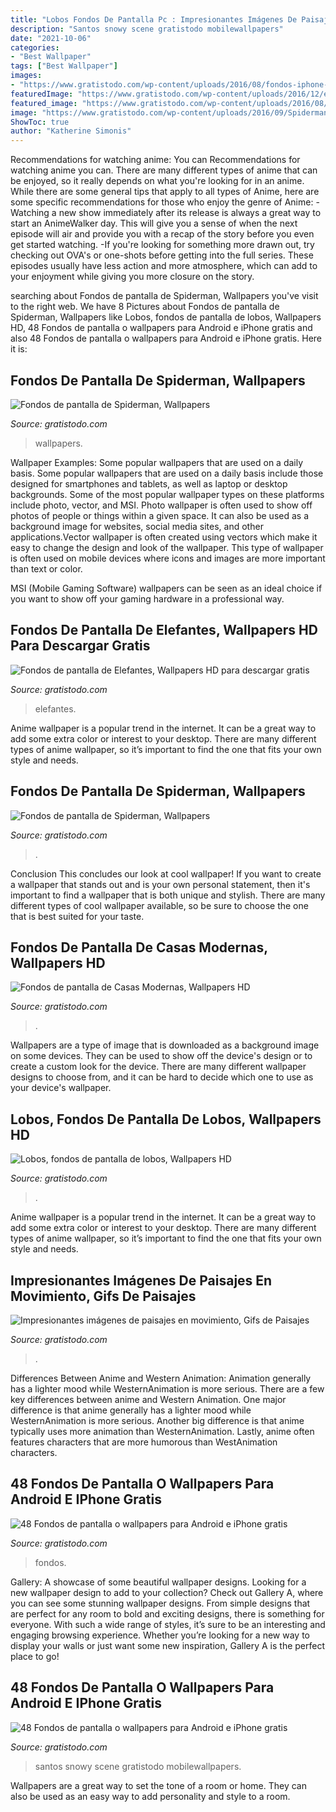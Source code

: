 ```yaml
---
title: "Lobos Fondos De Pantalla Pc : Impresionantes Imágenes De Paisajes En Movimiento, Gifs De Paisajes"
description: "Santos snowy scene gratistodo mobilewallpapers"
date: "2021-10-06"
categories:
- "Best Wallpaper"
tags: ["Best Wallpaper"]
images:
- "https://www.gratistodo.com/wp-content/uploads/2016/08/fondos-iphone-28-651x1200.jpg"
featuredImage: "https://www.gratistodo.com/wp-content/uploads/2016/12/elefantes-wallpapers-15.jpg"
featured_image: "https://www.gratistodo.com/wp-content/uploads/2016/08/wallpapers-iphone-1.jpg"
image: "https://www.gratistodo.com/wp-content/uploads/2016/09/Spiderman-Wallpapers-14.jpg"
ShowToc: true
author: "Katherine Simonis"
---
```



Recommendations for watching anime: You can
Recommendations for watching anime you can. There are many different types of anime that can be enjoyed, so it really depends on what you're looking for in an anime. While there are some general tips that apply to all types of Anime, here are some specific recommendations for those who enjoy the genre of Anime: 
-Watching a new show immediately after its release is always a great way to start an AnimeWalker day. This will give you a sense of when the next episode will air and provide you with a recap of the story before you even get started watching. 
-If you're looking for something more drawn out, try checking out OVA's or one-shots before getting into the full series. These episodes usually have less action and more atmosphere, which can add to your enjoyment while giving you more closure on the story.

	

		
searching about Fondos de pantalla de Spiderman, Wallpapers you've visit to the right web. We have 8 Pictures about Fondos de pantalla de Spiderman, Wallpapers like Lobos, fondos de pantalla de lobos, Wallpapers HD, 48 Fondos de pantalla o wallpapers para Android e iPhone gratis and also 48 Fondos de pantalla o wallpapers para Android e iPhone gratis. Here it is:
		
    
## Fondos De Pantalla De Spiderman, Wallpapers

<img loading=lazy src="https://www.gratistodo.com/wp-content/uploads/2016/09/Spiderman-Wallpapers-24-800x605.jpg" onerror="this.onerror=null;this.src='https://tse2.mm.bing.net/th?id=OIP.yOCYg0QNrccwDiIY1Ehv8wHaFm&amp;pid=15.1';" alt="Fondos de pantalla de Spiderman, Wallpapers">

_Source: gratistodo.com_

>wallpapers. 

	

Wallpaper Examples: Some popular wallpapers that are used on a daily basis.
Some popular wallpapers that are used on a daily basis include those designed for smartphones and tablets, as well as laptop or desktop backgrounds. Some of the most popular wallpaper types on these platforms include photo, vector, and MSI. 
Photo wallpaper is often used to show off photos of people or things within a given space. It can also be used as a background image for websites, social media sites, and other applications.Vector wallpaper is often created using vectors which make it easy to change the design and look of the wallpaper. This type of wallpaper is often used on mobile devices where icons and images are more important than text or color. 

MSI (Mobile Gaming Software) wallpapers can be seen as an ideal choice if you want to show off your gaming hardware in a professional way.

    
## Fondos De Pantalla De Elefantes, Wallpapers HD Para Descargar Gratis

<img loading=lazy src="https://www.gratistodo.com/wp-content/uploads/2016/12/elefantes-wallpapers-15.jpg" onerror="this.onerror=null;this.src='https://tse1.mm.bing.net/th?id=OIP.3035W85UeveMis_JJ8TMnwHaEo&amp;pid=15.1';" alt="Fondos de pantalla de Elefantes, Wallpapers HD para descargar gratis">

_Source: gratistodo.com_

>elefantes. 

	

Anime wallpaper is a popular trend in the internet. It can be a great way to add some extra color or interest to your desktop. There are many different types of anime wallpaper, so it’s important to find the one that fits your own style and needs.

    
## Fondos De Pantalla De Spiderman, Wallpapers

<img loading=lazy src="https://www.gratistodo.com/wp-content/uploads/2016/09/Spiderman-Wallpapers-14.jpg" onerror="this.onerror=null;this.src='https://tse1.mm.bing.net/th?id=OIP.UPKtKpnutZrdY4kdJlcKYAHaEK&amp;pid=15.1';" alt="Fondos de pantalla de Spiderman, Wallpapers">

_Source: gratistodo.com_

>. 

	

Conclusion
This concludes our look at cool wallpaper! If you want to create a wallpaper that stands out and is your own personal statement, then it's important to find a wallpaper that is both unique and stylish. There are many different types of cool wallpaper available, so be sure to choose the one that is best suited for your taste.

    
## Fondos De Pantalla De Casas Modernas, Wallpapers HD

<img loading=lazy src="https://www.gratistodo.com/wp-content/uploads/2017/02/Casas-Modernas-11-800x534.jpg" onerror="this.onerror=null;this.src='https://tse2.mm.bing.net/th?id=OIP.H-lHzba-muWvVgyPnkGlWQHaE8&amp;pid=15.1';" alt="Fondos de pantalla de Casas Modernas, Wallpapers HD">

_Source: gratistodo.com_

>. 

	

Wallpapers are a type of image that is downloaded as a background image on some devices. They can be used to show off the device's design or to create a custom look for the device. There are many different wallpaper designs to choose from, and it can be hard to decide which one to use as your device's wallpaper.

    
## Lobos, Fondos De Pantalla De Lobos, Wallpapers HD

<img loading=lazy src="https://www.gratistodo.com/wp-content/uploads/2016/01/26-2-800x500.jpg" onerror="this.onerror=null;this.src='https://tse4.mm.bing.net/th?id=OIP.TJ-5MF_4cqX4bzdvBf4nHAHaEo&amp;pid=15.1';" alt="Lobos, fondos de pantalla de lobos, Wallpapers HD">

_Source: gratistodo.com_

>. 

	

Anime wallpaper is a popular trend in the internet. It can be a great way to add some extra color or interest to your desktop. There are many different types of anime wallpaper, so it’s important to find the one that fits your own style and needs.

    
## Impresionantes Imágenes De Paisajes En Movimiento, Gifs De Paisajes

<img loading=lazy src="https://www.gratistodo.com/wp-content/uploads/2016/01/06-paisajes-en-movimiento.gif" onerror="this.onerror=null;this.src='https://tse2.mm.bing.net/th?id=OIP.YRUUZ1yST1inZjtIgFi5sAHaMW&amp;pid=15.1';" alt="Impresionantes imágenes de paisajes en movimiento, Gifs de Paisajes">

_Source: gratistodo.com_

>. 

	

Differences Between Anime and Western Animation: Animation generally has a lighter mood while WesternAnimation is more serious.
There are a few key differences between anime and Western Animation. One major difference is that anime generally has a lighter mood while WesternAnimation is more serious. Another big difference is that anime typically uses more animation than WesternAnimation. Lastly, anime often features characters that are more humorous than WestAnimation characters.

    
## 48 Fondos De Pantalla O Wallpapers Para Android E IPhone Gratis

<img loading=lazy src="https://www.gratistodo.com/wp-content/uploads/2016/08/fondos-iphone-28-651x1200.jpg" onerror="this.onerror=null;this.src='https://tse4.mm.bing.net/th?id=OIP.ZItsdYNvSOJLQLcIJXr22wHaNp&amp;pid=15.1';" alt="48 Fondos de pantalla o wallpapers para Android e iPhone gratis">

_Source: gratistodo.com_

>fondos. 

	

Gallery: A showcase of some beautiful wallpaper designs.
Looking for a new wallpaper design to add to your collection? Check out Gallery A, where you can see some stunning wallpaper designs. From simple designs that are perfect for any room to bold and exciting designs, there is something for everyone. With such a wide range of styles, it’s sure to be an interesting and engaging browsing experience. Whether you’re looking for a new way to display your walls or just want some new inspiration, Gallery A is the perfect place to go!





	
	
    
## 48 Fondos De Pantalla O Wallpapers Para Android E IPhone Gratis

<img loading=lazy src="https://www.gratistodo.com/wp-content/uploads/2016/08/wallpapers-iphone-1.jpg" onerror="this.onerror=null;this.src='https://tse1.mm.bing.net/th?id=OIP.XftB4jp5xVOfmnuJ_KfuFAHaNi&amp;pid=15.1';" alt="48 Fondos de pantalla o wallpapers para Android e iPhone gratis">

_Source: gratistodo.com_

>santos snowy scene gratistodo mobilewallpapers. 

	

Wallpapers are a great way to set the tone of a room or home. They can also be used as an easy way to add personality and style to a room.

